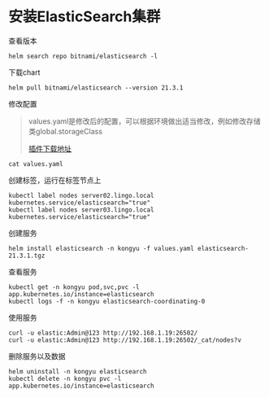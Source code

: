 # 安装ElasticSearch集群

查看版本

```
helm search repo bitnami/elasticsearch -l
```

下载chart

```
helm pull bitnami/elasticsearch --version 21.3.1
```

修改配置

> values.yaml是修改后的配置，可以根据环境做出适当修改，例如修改存储类global.storageClass
>
> [插件下载地址](https://artifacts.elastic.co/downloads/elasticsearch-plugins)

```
cat values.yaml
```

创建标签，运行在标签节点上

```
kubectl label nodes server02.lingo.local kubernetes.service/elasticsearch="true"
kubectl label nodes server03.lingo.local kubernetes.service/elasticsearch="true"
```

创建服务

```shell
helm install elasticsearch -n kongyu -f values.yaml elasticsearch-21.3.1.tgz
```

查看服务

```
kubectl get -n kongyu pod,svc,pvc -l app.kubernetes.io/instance=elasticsearch
kubectl logs -f -n kongyu elasticsearch-coordinating-0
```

使用服务

```
curl -u elastic:Admin@123 http://192.168.1.19:26502/
curl -u elastic:Admin@123 http://192.168.1.19:26502/_cat/nodes?v
```

删除服务以及数据

```
helm uninstall -n kongyu elasticsearch
kubectl delete -n kongyu pvc -l app.kubernetes.io/instance=elasticsearch
```

